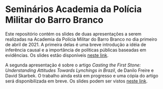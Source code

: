 # Seminários Academia da Polícia Militar do Barro Branco

Este repositório contém os slides de duas apresentações a serem realizadas na
Academia da Polícia Militar do Barro Branco no dia primeiro de abril de 2021. A
primeira delas é uma breve introdução a idéia de inferência causal e a
importância de políticas públicas baseadas em evidências. Os slides estão
disponíveis [neste
link](http://danilofreire.github.io/apmbb-2021/causalidade/causalidade.html).

A segunda apresentação é sobre o artigo _Casting the First Stone: Understanding
Attitudes Towards Lynchings in Brazil_, de Danilo Freire e David Skarbek. O
trabalho ainda está em progresso e uma cópia do artigo será disponibilizada em
breve. Os slides podem ser vistos [neste
link](http://danilofreire.github.io/apmbb-2021/linchamentos/linchamentos.html).
